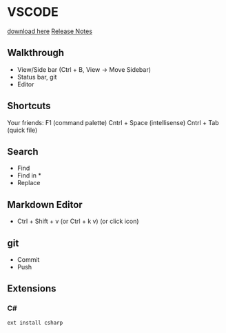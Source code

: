 # VSCODE

[download here](https://code.visualstudio.com)
[Release Notes](https://code.visualstudio.com/updates#vscode)

## Walkthrough
 - View/Side bar (Ctrl + B, View -> Move Sidebar)
 - Status bar, git
 - Editor

## Shortcuts
Your friends: 
F1 (command palette)
Cntrl + Space (intellisense)
Cntrl + Tab (quick file)

## Search
- Find
- Find in *
- Replace

## Markdown Editor
- Ctrl + Shift + v (or Ctrl + k v) (or click icon)


## git
- Commit
- Push

## Extensions

### C#
```ext install csharp```



